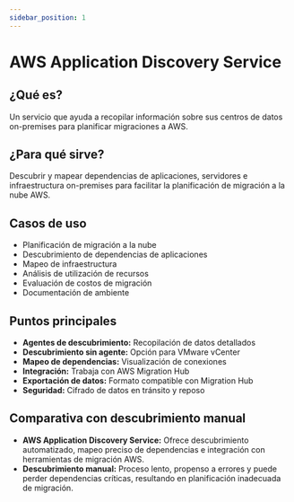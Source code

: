 ```yaml
---
sidebar_position: 1
---
```


# AWS Application Discovery Service

## ¿Qué es?
Un servicio que ayuda a recopilar información sobre sus centros de datos on-premises para planificar migraciones a AWS.

## ¿Para qué sirve?
Descubrir y mapear dependencias de aplicaciones, servidores e infraestructura on-premises para facilitar la planificación de migración a la nube AWS.

## Casos de uso
- Planificación de migración a la nube
- Descubrimiento de dependencias de aplicaciones
- Mapeo de infraestructura
- Análisis de utilización de recursos
- Evaluación de costos de migración
- Documentación de ambiente

## Puntos principales
- **Agentes de descubrimiento:** Recopilación de datos detallados
- **Descubrimiento sin agente:** Opción para VMware vCenter
- **Mapeo de dependencias:** Visualización de conexiones
- **Integración:** Trabaja con AWS Migration Hub
- **Exportación de datos:** Formato compatible con Migration Hub
- **Seguridad:** Cifrado de datos en tránsito y reposo

## Comparativa con descubrimiento manual
- **AWS Application Discovery Service:** Ofrece descubrimiento automatizado, mapeo preciso de dependencias e integración con herramientas de migración AWS.
- **Descubrimiento manual:** Proceso lento, propenso a errores y puede perder dependencias críticas, resultando en planificación inadecuada de migración. 